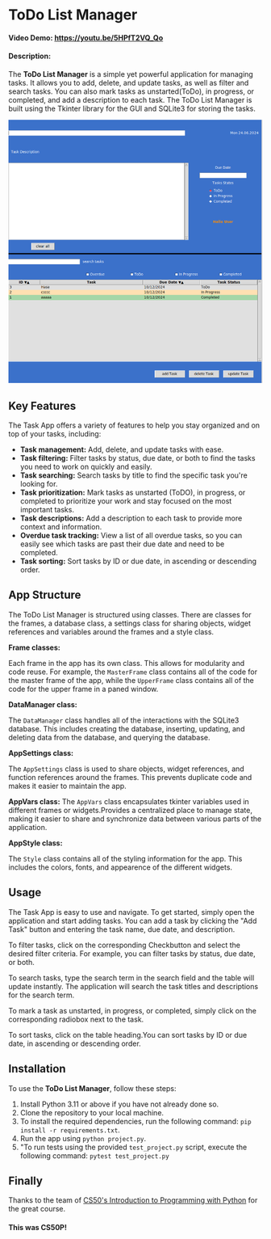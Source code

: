 # ToDo List Manager
#### Video Demo: https://youtu.be/5HPfT2VQ_Qo
#### Description:
The **ToDo List Manager** is a simple yet powerful application for managing
tasks. It allows you to add, delete, and update tasks, as well as filter and
search tasks. You can also mark tasks as unstarted(ToDo), in progress, or completed,
and add a description to each task.
The ToDo List Manager is built using the Tkinter library for the GUI and
SQLite3 for storing the tasks.

![img](project.png)

## Key Features
The Task App offers a variety of features to help you stay organized and on top
of your tasks, including:

* **Task management:** Add, delete, and update tasks with ease.
* **Task filtering:** Filter tasks by status, due date, or both to find the
tasks you need to work on quickly and easily.
* **Task searching:** Search tasks by title to find the specific task you're
looking for.
* **Task prioritization:** Mark tasks as unstarted (ToDO), in progress, or completed
to prioritize your work and stay focused on the most important tasks.
* **Task descriptions:** Add a description to each task to provide more context
and information.
* **Overdue task tracking:** View a list of all overdue tasks, so you can
easily see which tasks are past their due date and need to be completed.
* **Task sorting:** Sort tasks by ID or due date, in ascending or descending
order.

## App Structure

The ToDo List Manager is structured using classes. There are classes for the
frames, a database class, a settings class for sharing objects, widget
references and variables around the frames and a style class.

**Frame classes:**

Each frame in the app has its own class. This allows for modularity and code
reuse. For example, the `MasterFrame` class contains all of the code for the
master frame of the app, while the `UpperFrame` class contains all of the code
for the upper frame in a paned window.

**DataManager class:**

The `DataManager` class handles all of the interactions with the SQLite3
database. This includes creating the database, inserting, updating, and
deleting data from the database, and querying the database.

**AppSettings class:**

The `AppSettings` class is used to share objects, widget references, and
function references around the frames. This prevents duplicate code and makes
it easier to maintain the app.

**AppVars class:**
The `AppVars` class encapsulates tkinter variables used in different frames or
widgets.Provides a centralized place to manage state, making it easier to share
and synchronize data between various parts of the application.

**AppStyle class:**

The `Style` class contains all of the styling information for the app. This
includes the colors, fonts, and appearence of the different widgets.



## Usage

The Task App is easy to use and navigate. To get started, simply open the
application and start adding tasks. You can add a task by clicking the "Add
Task" button and entering the task name, due date, and description.

To filter tasks, click on the corresponding Checkbutton and select the desired
filter criteria. For example, you can filter tasks by status, due date, or
both.

To search tasks, type the search term in the search field and the table will
update instantly. The application will search the task titles and descriptions
for the search term.

To mark a task as unstarted, in progress, or completed, simply click on the
corresponding radiobox next to the task.

To sort tasks, click on the table heading.You can sort tasks by ID or due date,
in ascending or descending order.


## Installation
To use the **ToDo List Manager**, follow these steps:
1. Install Python 3.11 or above if you have not already done so.
2. Clone the repository to your local machine.
3. To install the required dependencies, run the following command: `pip
install -r requirements.txt`.
4. Run the app using `python project.py`.
5. "To run tests using the provided `test_project.py` script, execute the
following command: `pytest test_project.py`

## Finally

Thanks to the team of
[CS50's Introduction to Programming with Python](https://www.edx.org/learn/python/harvard-university-cs50-s-introduction-to-programming-with-python)
for the great course.

#### This was CS50P!
